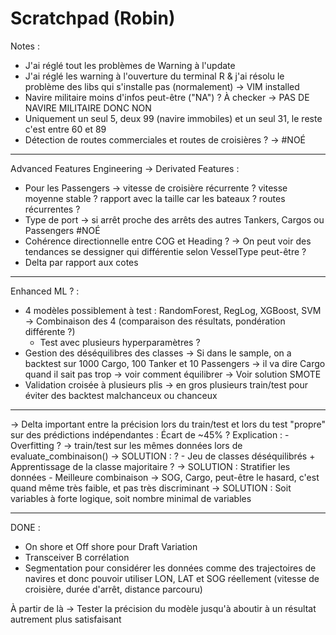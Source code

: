 # Scratchpad (Robin)

Notes :
- J'ai réglé tout les problèmes de Warning à l'update
- J'ai réglé les warning à l'ouverture du terminal R & j'ai résolu le problème des libs qui s'installe pas (normalement) -> VIM installed
- Navire militaire moins d'infos peut-être ("NA") ? À checker -> PAS DE NAVIRE MILITAIRE DONC NON
- Uniquement un seul 5, deux 99 (navire immobiles) et un seul 31, le reste c'est entre 60 et 89
- Détection de routes commerciales et routes de croisières ? -> #NOÉ

********************************************************************************************************************

Advanced Features Engineering -> Derivated Features :
- Pour les Passengers -> vitesse de croisière récurrente ? vitesse moyenne stable ? rapport avec la taille car les bateaux ? routes récurrentes ? 
- Type de port -> si arrêt proche des arrêts des autres Tankers, Cargos ou Passengers #NOÉ
- Cohérence directionnelle entre COG et Heading ? -> On peut voir des tendances se dessigner qui différentie selon VesselType peut-être ? 
- Delta par rapport aux cotes

********************************************************************************************************************

Enhanced ML ? :
- 4 modèles possiblement à test : RandomForest, RegLog, XGBoost, SVM -> Combinaison des 4 (comparaison des résultats, pondération différente ?) 
    + Test avec plusieurs hyperparamètres ?
- Gestion des déséquilibres des classes -> Si dans le sample, on a backtest sur 1000 Cargo, 100 Tanker et 10 Passengers -> il va dire Cargo quand il sait pas trop -> voir comment équilibrer
    -> Voir solution SMOTE
- Validation croisée à plusieurs plis -> en gros plusieurs train/test pour éviter des backtest malchanceux ou chanceux

********************************************************************************************************************

-> Delta important entre la précision lors du train/test et lors du test "propre" sur des prédictions indépendantes : Écart de ~45% ?
    Explication : 
        - Overfitting ? -> train/test sur les mêmes données lors de evaluate_combinaison() -> SOLUTION : ?
        - Jeu de classes déséquilibrés + Apprentissage de la classe majoritaire ? -> SOLUTION : Stratifier les données
        - Meilleure combinaison -> SOG, Cargo, peut-être le hasard, c'est quand même très faible, et pas très discriminant -> SOLUTION : Soit variables à forte logique, soit nombre minimal de variables

********************************************************************************************************************

DONE : 
- On shore et Off shore pour Draft Variation
- Transceiver B corrélation
- Segmentation pour considérer les données comme des trajectoires de navires et donc pouvoir utiliser LON, LAT et SOG réellement (vitesse de croisière, durée d'arrêt, distance parcouru)

À partir de là -> Tester la précision du modèle jusqu'à aboutir à un résultat autrement plus satisfaisant
